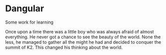 # Dangular
Some work for learning

Once upon a time there was a little boy who was always afraid of almost everything. He never got a chance to see the beauty of the world. None the less, he managed to gather all the might he had and decided to conquer the summit of K2. This changed his thinking about the world.
